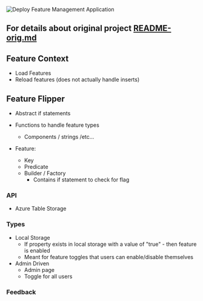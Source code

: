 ![Deploy Feature Management Application](https://github.com/derekjsnyder/FeatureManagement/workflows/Deploy%20Feature%20Management%20Application/badge.svg)

## For details about original project [README-orig.md](README-orig.md)

## Feature Context
  - Load Features
  - Reload features (does not actually handle inserts)

## Feature Flipper
  - Abstract if statements
  - Functions to handle feature types
    - Components / strings /etc...

  - Feature:
    - Key
    - Predicate
    - Builder / Factory
        - Contains if statement to check for flag


### API
- Azure Table Storage

### Types
- Local Storage
    - If property exists in local storage with a value of "true" - then feature is enabled
    - Meant for feature toggles that users can enable/disable themselves
- Admin Driven
    - Admin page
    - Toggle for all users

### Feedback